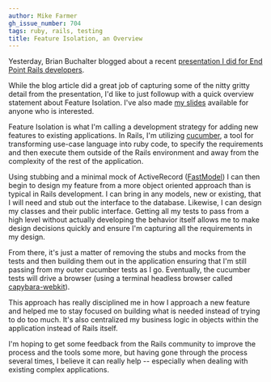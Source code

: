 ```yaml
---
author: Mike Farmer
gh_issue_number: 704
tags: ruby, rails, testing
title: Feature Isolation, an Overview
---
```


Yesterday, Brian Buchalter blogged about a recent [presentation I did for End Point Rails developers](http://blog.endpoint.com/2012/10/feature-isolation-with-mike-farmer.html).

While the blog article did a great job of capturing some of the nitty gritty detail from the presentation, I'd like to just followup with a quick overview statement about Feature Isolation. I've also made [my slides](https://docs.google.com/presentation/d/1M4AV8ePgL7EKcZuEfjWdTJ4V1ULU79B4ffUixWuk0fs/edit) available for anyone who is interested.

Feature Isolation is what I'm calling a development strategy for adding new features to existing applications.  In Rails, I'm utilizing [cucumber](http://cukes.info/), a tool for transforming use-case language into ruby code, to specify the requirements and then execute them outside of the Rails environment and away from the complexity of the rest of the application.

Using stubbing and a minimal mock of ActiveRecord ([FastModel](https://github.com/mikefarmer/cucumber_tools)) I can then begin to design my feature from a more object oriented approach than is typical in Rails development. I can bring in any models, new or existing, that I will need and stub out the interface to the database. Likewise, I can design my classes and their public interface. Getting all my tests to pass from a high level without actually developing the behavior itself allows me to make design decisions quickly and ensure I'm capturing all the requirements in my design.

From there, it's just a matter of removing the stubs and mocks from the tests and then building them out in the application ensuring that I'm still passing from my outer cucumber tests as I go. Eventually, the cucumber tests will drive a browser (using a terminal headless browser called [capybara-webkit](https://github.com/thoughtbot/capybara-webkit)).

This approach has really disciplined me in how I approach a new feature and helped me to stay focused on building what is needed instead of trying to do too much. It's also centralized my business logic in objects within the application instead of Rails itself.

I'm hoping to get some feedback from the Rails community to improve the process and the tools some more, but having gone through the process several times, I believe it can really help -- especially when dealing with existing complex applications.
